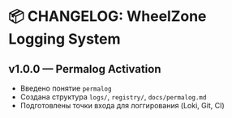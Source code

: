 # 📦 CHANGELOG: WheelZone Logging System

## v1.0.0 — Permalog Activation
- Введено понятие `permalog`
- Создана структура `logs/`, `registry/`, `docs/permalog.md`
- Подготовлены точки входа для логгирования (Loki, Git, CI)
